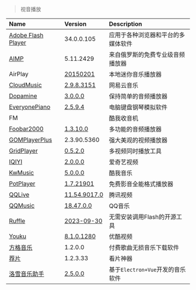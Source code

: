 > 视音播放

| Name                 | Version                 | Description                        |
| :------------------- | :---------------------- | :--------------------------------- |
| [Adobe Flash Player] | 34.0.0.105              | 应用于各种浏览器和平台的多媒体软件 |
| [AIMP]               | 5.11.2429               | 来自俄罗斯的免费专业级音频播放器   |
| AirPlay              | [20150201][AP-Down]     | 本地迷你音乐播放器                 |
| [CloudMusic]         | [2.9.8.3151][CM-Down]   | 网易云音乐                         |
| [Dopamine]           | [3.0.0.0][D-Down]       | 保持简单的音频播放器               |
| [EveryonePiano]      | [2.5.9.4][EP-Down]      | 电脑键盘钢琴模拟软件               |
| FM                   |                         | 酷我收音机                         |
| [Foobar2000]         | [1.3.10.0][FB-Down]     | 多功能的音频播放器                 |
| [GOMPlayerPlus]      | 2.3.90.5360             | 强大美观的视频播放器               |
| [GridPlayer]         | [0.5.2.0][GP-Down]      | 多视频同时播放工具                 |
| [IQIYI]              | [2.0.0.0][IQY-Down]     | 爱奇艺视频                         |
| [KwMusic]            | [5.0.0.0][KW-Down]      | 酷我音乐                           |
| [PotPlayer]          | [1.7.21901][PP-Down]    | 免费影音全能格式播放器             |
| [QQLive]             | [11.54.9017.0][QL-Down] | 腾讯视频                           |
| [QQMusic]            | [18.47.0.0][QM-Down]    | QQ音乐                             |
| [Ruffle]             | [2023-09-30][R-Down]    | 无需安装调用Flash的开源工具        |
| [Youku]              | [8.1.0.1280][YK-Down]   | 优酷视频                           |
| [方格音乐]           | 1.2.0.0                 | 付费歌曲无损音乐下载软件           |
| [荐片]               | 1.2.3.33                | 看片神器                           |
| [洛雪音乐助手]       | [2.5.0.0][LX-Down]      | 基于`Electron+Vue`开发的音乐软件   |

[Adobe Flash Player]: https://www.flash.cn/ '跳转主页'
[AIMP]: https://www.aimp.ru/ '跳转主页'
[AP-Down]: https://www.lanzouj.com/i7cgneh '跳转下载页'
[CloudMusic]: https://music.163.com/ '跳转主页'
[CM-Down]: https://music.163.com/#/download '跳转下载页'
[Dopamine]: https://digimezzo.github.io/site/ '跳转主页'
[D-Down]: https://github.com/digimezzo/dopamine/releases '跳转下载页'
[EveryonePiano]: https://www.everyonepiano.cn/ '跳转主页'
[EP-Down]: https://www.everyonepiano.cn/Soft-1.html '跳转主页'
[Foobar2000]: https://www.foobar2000.org/ '跳转主页'
[FB-Down]: https://www.foobar2000.org/download '跳转下载页'
[GOMPlayerPlus]: https://www.gomlab.com/gomplayerplus-media-player/ '跳转主页'
[GridPlayer]: https://github.com/vzhd1701/gridplayer '跳转主页'
[GP-Down]: https://github.com/vzhd1701/gridplayer/releases '跳转下载页'
[IQIYI]: https://www.iqiyi.com/ '跳转主页'
[IQY-Down]: https://www.iqiyi.com/appstore.html '跳转下载页'
[KwMusic]: https://kuwo.cn/ '跳转主页'
[KW-Down]: https://kuwo.cn/down '跳转下载页'
[PotPlayer]: http://www.potplayercn.com/ '跳转主页'
[PP-Down]: http://www.potplayercn.com/download '跳转下载页'
[QQLive]: https://v.qq.com/ '跳转主页'
[QL-Down]: https://v.qq.com/download.html '跳转下载页'
[QQMusic]: https://y.qq.com/ '跳转主页'
[QM-Down]: https://y.qq.com/download/index.html '跳转下载页'
[Ruffle]: https://ruffle.rs/ '跳转主页'
[R-Down]: https://github.com/ruffle-rs/ruffle/releases/ '跳转下载页'
[YK-Down]: https://www.youku.com/ '跳转主页'
[Youku]: https://youku.com/product/index '跳转下载页'
[方格音乐]: http://fonger.top/ '跳转主页'
[荐片]: https://www.jianpian9.com/ '跳转主页'
[洛雪音乐助手]: https://github.com/lyswhut/lx-music-desktop '跳转主页'
[LX-Down]: https://lxmusic.toside.cn/download '跳转下载页'
